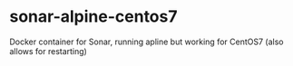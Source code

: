 # sonar-alpine-centos7
Docker container for Sonar, running apline but working for CentOS7 (also allows for restarting)
